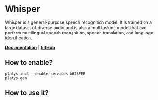 # Whisper

Whisper is a general-purpose speech recognition model. It is trained on a large dataset of diverse audio and is also a multitasking model that can perform multilingual speech recognition, speech translation, and language identification.

**[Documentation](https://ahmetoner.com/whisper-asr-webservice/)** | **[GitHub](https://github.com/ahmetoner/whisper-asr-webservice)**

## How to enable?

```
platys init --enable-services WHISPER
platys gen
```

## How to use it?



